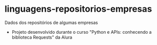 # linguagens-repositorios-empresas
Dados dos repositórios de algumas empresas

* Projeto desenvolvido durante o curso "Python e APIs: conhecendo a biblioteca Requests" da Alura
